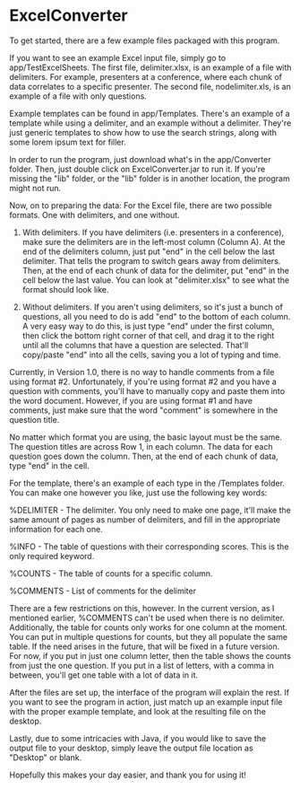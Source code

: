 # ExcelConverter
To get started, there are a few example files packaged with this program. 

If you want to see an example Excel input file, simply go to app/TestExcelSheets. The first 
file, delimiter.xlsx, is an example of a file with delimiters. For example, presenters at a conference, where
each chunk of data correlates to a specific presenter. The second file, nodelimiter.xls, is an example of a 
file with only questions. 

Example templates can be found in app/Templates. There's an example of a template while using
a delimiter, and an example without a delimiter. They're just generic templates to show how to use the search
strings, along with some lorem ipsum text for filler.

In order to run the program, just download what's in the app/Converter folder. Then, just double click on 
ExcelConverter.jar to run it. If you're missing the "lib" folder, or the "lib" folder is in another location, 
the program might not run.

Now, on to preparing the data:
For the Excel file, there are two possible formats. One with delimiters, and one without. 

1. With delimiters. If you have delimiters (i.e. presenters in a conference), make sure the delimiters are in
the left-most column (Column A). At the end of the delimiters column, just put "end" in the cell below the last 
delimiter. That tells the program to switch gears away from delimiters. Then, at the end of each chunk of data
for the delimiter, put "end" in the cell below the last value. You can look at "delimiter.xlsx" to see what 
the format should look like. 

2. Without delimiters. If you aren't using delimiters, so it's just a bunch of questions, all you need to do
is add "end" to the bottom of each column. A very easy way to do this, is just type "end" under the first 
column, then click the bottom right corner of that cell, and drag it to the right until all the columns that
have a question are selected. That'll copy/paste "end" into all the cells, saving you a lot of typing and time.

Currently, in Version 1.0, there is no way to handle comments from a file using format #2. Unfortunately, if
you're using format #2 and you have a question with comments, you'll have to manually copy and paste them
into the word document. However, if you are using format #1 and have comments, just make sure that the word
"comment" is somewhere in the question title. 

No matter which format you are using, the basic layout must be the same. The question titles are across Row 1, 
in each column. The data for each question goes down the column. Then, at the end of each chunk of data, type
"end" in the cell.

For the template, there's an example of each type in the /Templates folder. You can make one however you like,
just use the following key words:

%DELIMITER - The delimiter. You only need to make one page, it'll make the same amount of pages as number of
delimiters, and fill in the appropriate information for each one.

%INFO - The table of questions with their corresponding scores. This is the only required keyword.

%COUNTS - The table of counts for a specific column. 

%COMMENTS - List of comments for the delimiter

There are a few restrictions on this, however.  In the current version, as I mentioned earlier, %COMMENTS 
can't be used when there is no delimiter.  Additionally, the table for counts only works for one column at
the moment.  You can put in multiple questions for counts, but they all populate the same table. If the need
arises in the future, that will be fixed in a future version.  For now, if you put in just one column letter,
then the table shows the counts from just the one question. If you put in a list of letters, with a comma in
between, you'll get one table with a lot of data in it.

After the files are set up, the interface of the program will explain the rest. If you want to see the program
in action, just match up an example input file with the proper example template, and look at the resulting 
file on the desktop.

Lastly, due to some intricacies with Java, if you would like to save the output file to your desktop, simply 
leave the output file location as "Desktop" or blank.

Hopefully this makes your day easier, and thank you for using it!
